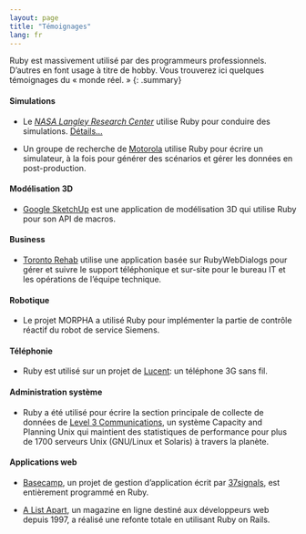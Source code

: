 ```yaml
---
layout: page
title: "Témoignages"
lang: fr
---
```


Ruby est massivement utilisé par des programmeurs professionnels.
D’autres en font usage à titre de hobby. Vous trouverez ici quelques
témoignages du « monde réel. »
{: .summary}

#### Simulations

* Le [*NASA Langley Research Center*][1] utilise Ruby pour conduire des
  simulations. [Détails…][2]

* Un groupe de recherche de [Motorola][3] utilise Ruby pour écrire un
  simulateur, à la fois pour générer des scénarios et gérer les données
  en post-production.

#### Modélisation 3D

* [Google SketchUp][4] est une application de modélisation 3D qui
  utilise Ruby pour son API de macros.

#### Business

* [Toronto Rehab][5] utilise une application basée sur RubyWebDialogs
  pour gérer et suivre le support téléphonique et sur-site pour le
  bureau IT et les opérations de l’équipe technique.

#### Robotique

* Le projet MORPHA a utilisé Ruby pour implémenter la partie de
  contrôle réactif du robot de service Siemens.

#### Téléphonie

* Ruby est utilisé sur un projet de [Lucent][8]\: un téléphone 3G sans
  fil.

#### Administration système

* Ruby a été utilisé pour écrire la section principale de collecte de
  données de [Level 3 Communications][9], un système Capacity and
  Planning Unix qui maintient des statistiques de performance pour plus
  de 1700 serveurs Unix (GNU/Linux et Solaris) à travers la planète.

#### Applications web

* [Basecamp][10], un projet de gestion d’application écrit par
  [37signals][11], est entièrement programmé en Ruby.

* [A List Apart][12], un magazine en ligne destiné aux développeurs web
  depuis 1997, a réalisé une refonte totale en utilisant Ruby on Rails.



[1]: http://www.larc.nasa.gov/
[2]: http://www-106.ibm.com/developerworks/linux/library/l-oslab/
[3]: http://www.motorola.com
[4]: http://www.sketchup.com/
[5]: https://www.uhn.ca/TorontoRehab
[8]: http://www.lucent.com/
[9]: http://www.level3.com/
[10]: http://www.basecamphq.com
[11]: http://www.37signals.com
[12]: http://www.alistapart.com
